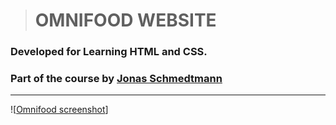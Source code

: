 > # OMNIFOOD WEBSITE

### Developed for Learning HTML and CSS.
### Part of the course by [Jonas Schmedtmann](https://github.com/jonasschmedtmann)

---

![[Omnifood screenshot]('./img/ScreenShots/main.png')]

